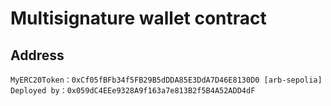 # Multisignature wallet contract

## Address
```
MyERC20Token：0xCf05fBFb34f5FB29B5dDDA85E3DdA7D46E8130D0 [arb-sepolia]
Deployed by：0x059dC4EEe9328A9f163a7e813B2f5B4A52ADD4dF
```
